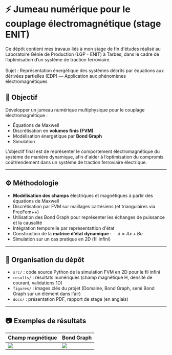 # ⚡ Jumeau numérique pour le couplage électromagnétique (stage ENIT)

Ce dépôt contient mes travaux liés à mon stage de fin d'études réalisé au Laboratoire Génie de Production (LGP - ENIT) à Tarbes, dans le cadre de l’optimisation d’un système de traction ferroviaire.\
\
Sujet : Représentation énergétique des systèmes décrits par équations aux dérivées partielles (EDP) — Application aux phénomènes électromagnétiques

## 🎯 Objectif

Développer un jumeau numérique multiphysique pour le couplage électromagnétique :
- Équations de Maxwell
- Discrétisation en **volumes finis (FVM)**
- Modélisation énergétique par **Bond Graph**
- Simulation 

L’objectif final est de représenter le comportement électromagnétique du système de manière dynamique, afin d'aider à l’optimisation du compromis coût/rendement dans un système de traction ferroviaire électrique.

---

## ⚙️ Méthodologie

- **Modélisation des champs** électriques et magnétiques à partir des équations de Maxwell
- Discrétisation par FVM sur maillages cartésiens (et triangulaires via FreeFem++)
- Utilisation des Bond Graph pour représenter les échanges de puissance et la causalité
- Intégration temporelle par représentattion d'état
- Construction de la **matrice d’état dynamique** : $` \quad \dot{x} = Ax + Bu`$
- Simulation sur un cas pratique en 2D (fil infini)

---

## 📁 Organisation du dépôt

- `src/` : code source Python de la simulation FVM en 2D pour le fil infini
- `results/` : résultats numériques (champ magnétique H, densité de courant, validations 1D)
- `figures/` : images clés du projet (Domaine, Bond Graph, semi Bond Graph sur un élément dans l'air)
- `docs/` : présentation PDF, rapport de stage (en anglais)

---

## 📷 Exemples de résultats

| Champ magnétique | Bond Graph |
|---------------------------|-------------------|
| ![](figures/champ_H.png)  | ![](figures/bond_graph_global.png) |
